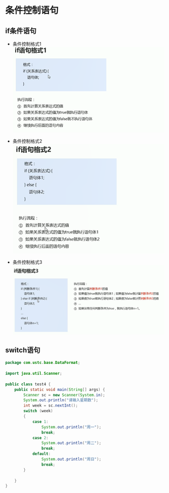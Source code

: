 # 条件控制语句

## if条件语句

* 条件控制格式1
![picture 1](../images/e120e0095d8a339fa463f2f531a2d414402d985053e17faa98205aaff5e4fdbc.png)  

* 条件控制格式2
![picture 2](../images/90ba9be9b314e428de9283f4ddf149f768e9c12d151106f15322e0f14d8fa217.png)  

* 条件控制格式3
![picture 3](../images/60d343b31f2b8f17f048e9a1272b598a5a88cdd8c41cb082d02e1be508b97ea1.png)  


## switch语句

```java
package com.ustc.base.DataFormat;

import java.util.Scanner;

public class test4 {
    public static void main(String[] args) {
        Scanner sc = new Scanner(System.in);
        System.out.println("请输入星期数");
        int week = sc.nextInt();
        switch (week)
        {
            case 1:
                System.out.println("周一");
                break;
            case 2:
                System.out.println("周二");
                break;
            default:
                System.out.println("周日");
                break;
        }

    }
}


```





